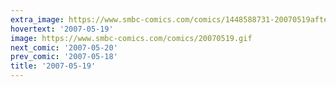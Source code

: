 ```yaml
---
extra_image: https://www.smbc-comics.com/comics/1448588731-20070519after.png
hovertext: '2007-05-19'
image: https://www.smbc-comics.com/comics/20070519.gif
next_comic: '2007-05-20'
prev_comic: '2007-05-18'
title: '2007-05-19'
---
```



